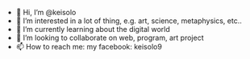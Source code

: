 - 👋 Hi, I’m @keisolo
- 👀 I’m interested in a lot of thing, e.g. art, science, metaphysics, etc..
- 🌱 I’m currently learning about the digital world
- 💞️ I’m looking to collaborate on web, program, art project
- 📫 How to reach me: my facebook: keisolo9



